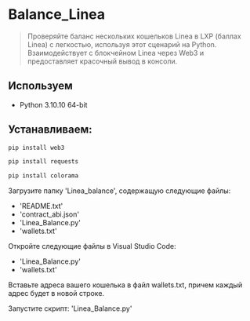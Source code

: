 # Balance_Linea
> Проверяйте баланс нескольких кошельков Linea в LXP (баллах Linea) с легкостью, используя этот сценарий на Python. Взаимодействует с блокчейном Linea через Web3 и предоставляет красочный вывод в консоли.

## Используем
*  Python 3.10.10 64-bit

## Устанавливаем:
```bash
pip install web3
```
```bash
pip install requests
```
```bash
pip install colorama
```

Загрузите папку 'Linea_balance', содержащую следующие файлы:

 * 'README.txt'
 * 'contract_abi.json'
 * 'Linea_Balance.py'
 * 'wallets.txt'

Откройте следующие файлы в Visual Studio Code:

 * 'Linea_Balance.py'
 * 'wallets.txt'

Вставьте адреса вашего кошелька в файл wallets.txt, причем каждый адрес будет в новой строке.

Запустите скрипт: 'Linea_Balance.py'
